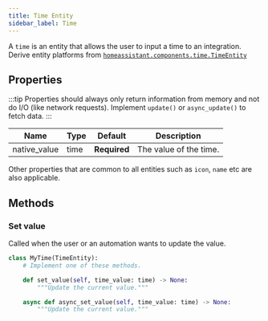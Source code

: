 ```yaml
---
title: Time Entity
sidebar_label: Time
---
```


A `time` is an entity that allows the user to input a time to an integration. Derive entity platforms from [`homeassistant.components.time.TimeEntity`](https://github.com/home-assistant/core/blob/dev/homeassistant/components/time/__init__.py)

## Properties

:::tip
Properties should always only return information from memory and not do I/O (like network requests). Implement `update()` or `async_update()` to fetch data.
:::

| Name | Type | Default | Description
| ---- | ---- | ------- | -----------
| native_value | time | **Required** | The value of the time.

Other properties that are common to all entities such as `icon`, `name` etc are also applicable.

## Methods

### Set value

Called when the user or an automation wants to update the value.

```python
class MyTime(TimeEntity):
    # Implement one of these methods.

    def set_value(self, time_value: time) -> None:
        """Update the current value."""

    async def async_set_value(self, time_value: time) -> None:
        """Update the current value."""

```
